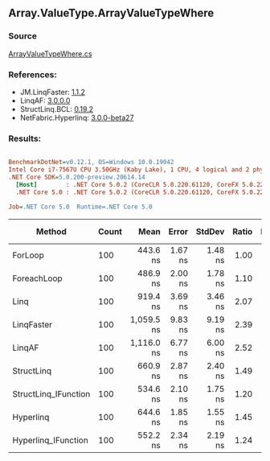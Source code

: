 ﻿## Array.ValueType.ArrayValueTypeWhere

### Source
[ArrayValueTypeWhere.cs](../LinqBenchmarks/Array/ValueType/ArrayValueTypeWhere.cs)

### References:
- JM.LinqFaster: [1.1.2](https://www.nuget.org/packages/JM.LinqFaster/1.1.2)
- LinqAF: [3.0.0.0](https://www.nuget.org/packages/LinqAF/3.0.0.0)
- StructLinq.BCL: [0.19.2](https://www.nuget.org/packages/StructLinq.BCL/0.19.2)
- NetFabric.Hyperlinq: [3.0.0-beta27](https://www.nuget.org/packages/NetFabric.Hyperlinq/3.0.0-beta27)

### Results:
``` ini

BenchmarkDotNet=v0.12.1, OS=Windows 10.0.19042
Intel Core i7-7567U CPU 3.50GHz (Kaby Lake), 1 CPU, 4 logical and 2 physical cores
.NET Core SDK=5.0.200-preview.20614.14
  [Host]        : .NET Core 5.0.2 (CoreCLR 5.0.220.61120, CoreFX 5.0.220.61120), X64 RyuJIT
  .NET Core 5.0 : .NET Core 5.0.2 (CoreCLR 5.0.220.61120, CoreFX 5.0.220.61120), X64 RyuJIT

Job=.NET Core 5.0  Runtime=.NET Core 5.0  

```
|               Method | Count |       Mean |   Error |  StdDev | Ratio | RatioSD |  Gen 0 | Gen 1 | Gen 2 | Allocated |
|--------------------- |------ |-----------:|--------:|--------:|------:|--------:|-------:|------:|------:|----------:|
|              ForLoop |   100 |   443.6 ns | 1.67 ns | 1.48 ns |  1.00 |    0.00 |      - |     - |     - |         - |
|          ForeachLoop |   100 |   486.9 ns | 2.00 ns | 1.78 ns |  1.10 |    0.00 |      - |     - |     - |         - |
|                 Linq |   100 |   919.4 ns | 3.69 ns | 3.46 ns |  2.07 |    0.01 | 0.0381 |     - |     - |      80 B |
|           LinqFaster |   100 | 1,059.5 ns | 9.83 ns | 9.19 ns |  2.39 |    0.02 | 2.8896 |     - |     - |    6048 B |
|               LinqAF |   100 | 1,116.0 ns | 6.77 ns | 6.00 ns |  2.52 |    0.01 |      - |     - |     - |         - |
|           StructLinq |   100 |   660.9 ns | 2.87 ns | 2.40 ns |  1.49 |    0.01 | 0.0153 |     - |     - |      32 B |
| StructLinq_IFunction |   100 |   534.6 ns | 2.10 ns | 1.75 ns |  1.20 |    0.01 |      - |     - |     - |         - |
|            Hyperlinq |   100 |   644.6 ns | 1.85 ns | 1.55 ns |  1.45 |    0.00 |      - |     - |     - |         - |
|  Hyperlinq_IFunction |   100 |   552.2 ns | 2.34 ns | 2.19 ns |  1.24 |    0.01 |      - |     - |     - |         - |
